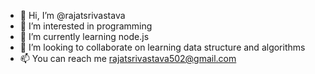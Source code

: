 - 👋 Hi, I’m @rajatsrivastava
- 👀 I’m interested in programming
- 🌱 I’m currently learning node.js
- 💞️ I’m looking to collaborate on learning data structure and algorithms
- 📫 You can reach me rajatsrivastava502@gmail.com

<!---
rajatswaroop/rajatswaroop is a ✨ special ✨ repository because its `README.md` (this file) appears on your GitHub profile.
You can click the Preview link to take a look at your changes.
--->
